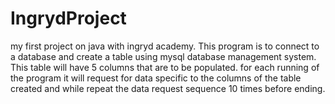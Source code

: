 # IngrydProject
my first project on java with ingryd academy.
This program is to connect to a database and create a table
using mysql database management system.
This table will have 5 columns that are to be populated.
for each running of the program it will request for data specific to the columns of the table created
and  while repeat the data request sequence 10 times before ending.
